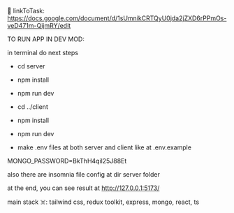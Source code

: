 🍎 linkToTask: https://docs.google.com/document/d/1sUmnikCRTQyU0jda2jZXD6rPPmOs-veD471m-QijmRY/edit

TO RUN APP IN DEV MOD:

in terminal do next steps

- cd server
- npm install
- npm run dev

- cd ../client
- npm install
- npm run dev

- make .env files at both server and client like at .env.example

MONGO_PASSWORD=BkThH4qil25J88Et

also there are insomnia file config at dir server folder

at the end, you can see result at http://127.0.0.1:5173/

main stack ☠️: tailwind css, redux toolkit, express, mongo, react, ts
